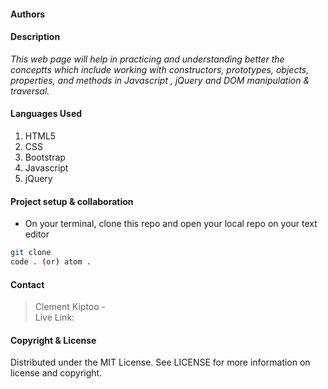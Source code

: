#### Authors

#### **Description**
*This web page will help in practicing and understanding better the conceptts which include working with constructors, prototypes, objects, properties, and methods in Javascript , jQuery and DOM manipulation & traversal.*
#### **Languages Used**
1. HTML5 
2. CSS
3. Bootstrap
4. Javascript
5. jQuery

#### **Project setup & collaboration**
* On your terminal, clone this repo and open your local repo on your text editor
```sh
git clone 
code . (or) atom .
```

#### **Contact**
>Clement Kiptoo - <br>
>Live Link: 

#### **Copyright & License**
Distributed under the MIT License. See LICENSE for more information on license and copyright. 